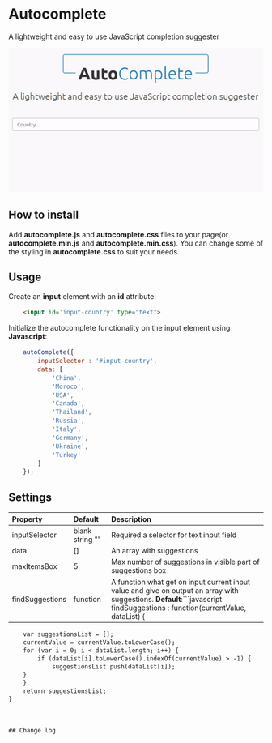 # Autocomplete

A lightweight and easy to use JavaScript completion suggester

![](screenshot.gif)

## How to install

Add **autocomplete.js** and **autocomplete.css** files to your page(or **autocomplete.min.js** and **autocomplete.min.css**). You can change some of the styling in **autocomplete.css** to suit your needs.

## Usage

Create an **input** element with an **id** attribute:

```html
	<input id='input-country' type="text">
```

Initialize the autocomplete functionality on the input element using **Javascript**:

```javascript
	autoComplete({
		inputSelector : '#input-country',
		data: [
			'China',
			'Moroco',
			'USA',
			'Canada',
			'Thailand',
			'Russia',
			'Italy',
			'Germany',
			'Ukraine',
			'Turkey'
		]
	});
```
## Settings

| Property | Default | Description |
| :--- | :--- | :--- |
| inputSelector | blank string "" | Required a selector for text input field |
| data | [] | An array with suggestions |
| maxItemsBox | 5 | Max number of suggestions in visible part of suggestions box |
| findSuggestions | function | A function what get on input current input value and give on output an array with suggestions. **Default**:```javascript findSuggestions : function(currentValue, dataList) {
		var suggestionsList = [];
		currentValue = currentValue.toLowerCase();
		for (var i = 0; i < dataList.length; i++) {
			if (dataList[i].toLowerCase().indexOf(currentValue) > -1) {
				suggestionsList.push(dataList[i]);
		}
		}
		return suggestionsList;
	}
``` |


## Change log

